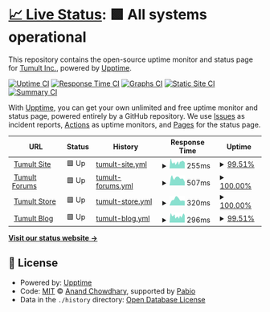 # [📈 Live Status](https://tumult.github.io/uptime): <!--live status--> **🟩 All systems operational**

This repository contains the open-source uptime monitor and status page for [Tumult Inc.](http://tumult.com), powered by [Upptime](https://github.com/upptime/upptime).

[![Uptime CI](https://github.com/tumult/uptime/workflows/Uptime%20CI/badge.svg)](https://github.com/tumult/uptime/actions?query=workflow%3A%22Uptime+CI%22)
[![Response Time CI](https://github.com/tumult/uptime/workflows/Response%20Time%20CI/badge.svg)](https://github.com/tumult/uptime/actions?query=workflow%3A%22Response+Time+CI%22)
[![Graphs CI](https://github.com/tumult/uptime/workflows/Graphs%20CI/badge.svg)](https://github.com/tumult/uptime/actions?query=workflow%3A%22Graphs+CI%22)
[![Static Site CI](https://github.com/tumult/uptime/workflows/Static%20Site%20CI/badge.svg)](https://github.com/tumult/uptime/actions?query=workflow%3A%22Static+Site+CI%22)
[![Summary CI](https://github.com/tumult/uptime/workflows/Summary%20CI/badge.svg)](https://github.com/tumult/uptime/actions?query=workflow%3A%22Summary+CI%22)

With [Upptime](https://upptime.js.org), you can get your own unlimited and free uptime monitor and status page, powered entirely by a GitHub repository. We use [Issues](https://github.com/tumult/uptime/issues) as incident reports, [Actions](https://github.com/tumult/uptime/actions) as uptime monitors, and [Pages](https://tumult.github.io/uptime) for the status page.

<!--start: status pages-->
<!-- This summary is generated by Upptime (https://github.com/upptime/upptime) -->
<!-- Do not edit this manually, your changes will be overwritten -->
<!-- prettier-ignore -->
| URL | Status | History | Response Time | Uptime |
| --- | ------ | ------- | ------------- | ------ |
| <img alt="" src="https://icons.duckduckgo.com/ip3/tumult.com.ico" height="13"> [Tumult Site](https://tumult.com) | 🟩 Up | [tumult-site.yml](https://github.com/tumult/uptime/commits/HEAD/history/tumult-site.yml) | <details><summary><img alt="Response time graph" src="./graphs/tumult-site/response-time-week.png" height="20"> 255ms</summary><br><a href="https://tumult.github.io/uptime/history/tumult-site"><img alt="Response time 296" src="https://img.shields.io/endpoint?url=https%3A%2F%2Fraw.githubusercontent.com%2Ftumult%2Fuptime%2FHEAD%2Fapi%2Ftumult-site%2Fresponse-time.json"></a><br><a href="https://tumult.github.io/uptime/history/tumult-site"><img alt="24-hour response time 250" src="https://img.shields.io/endpoint?url=https%3A%2F%2Fraw.githubusercontent.com%2Ftumult%2Fuptime%2FHEAD%2Fapi%2Ftumult-site%2Fresponse-time-day.json"></a><br><a href="https://tumult.github.io/uptime/history/tumult-site"><img alt="7-day response time 255" src="https://img.shields.io/endpoint?url=https%3A%2F%2Fraw.githubusercontent.com%2Ftumult%2Fuptime%2FHEAD%2Fapi%2Ftumult-site%2Fresponse-time-week.json"></a><br><a href="https://tumult.github.io/uptime/history/tumult-site"><img alt="30-day response time 372" src="https://img.shields.io/endpoint?url=https%3A%2F%2Fraw.githubusercontent.com%2Ftumult%2Fuptime%2FHEAD%2Fapi%2Ftumult-site%2Fresponse-time-month.json"></a><br><a href="https://tumult.github.io/uptime/history/tumult-site"><img alt="1-year response time 296" src="https://img.shields.io/endpoint?url=https%3A%2F%2Fraw.githubusercontent.com%2Ftumult%2Fuptime%2FHEAD%2Fapi%2Ftumult-site%2Fresponse-time-year.json"></a></details> | <details><summary><a href="https://tumult.github.io/uptime/history/tumult-site">99.51%</a></summary><a href="https://tumult.github.io/uptime/history/tumult-site"><img alt="All-time uptime 99.41%" src="https://img.shields.io/endpoint?url=https%3A%2F%2Fraw.githubusercontent.com%2Ftumult%2Fuptime%2FHEAD%2Fapi%2Ftumult-site%2Fuptime.json"></a><br><a href="https://tumult.github.io/uptime/history/tumult-site"><img alt="24-hour uptime 100.00%" src="https://img.shields.io/endpoint?url=https%3A%2F%2Fraw.githubusercontent.com%2Ftumult%2Fuptime%2FHEAD%2Fapi%2Ftumult-site%2Fuptime-day.json"></a><br><a href="https://tumult.github.io/uptime/history/tumult-site"><img alt="7-day uptime 99.51%" src="https://img.shields.io/endpoint?url=https%3A%2F%2Fraw.githubusercontent.com%2Ftumult%2Fuptime%2FHEAD%2Fapi%2Ftumult-site%2Fuptime-week.json"></a><br><a href="https://tumult.github.io/uptime/history/tumult-site"><img alt="30-day uptime 99.70%" src="https://img.shields.io/endpoint?url=https%3A%2F%2Fraw.githubusercontent.com%2Ftumult%2Fuptime%2FHEAD%2Fapi%2Ftumult-site%2Fuptime-month.json"></a><br><a href="https://tumult.github.io/uptime/history/tumult-site"><img alt="1-year uptime 99.41%" src="https://img.shields.io/endpoint?url=https%3A%2F%2Fraw.githubusercontent.com%2Ftumult%2Fuptime%2FHEAD%2Fapi%2Ftumult-site%2Fuptime-year.json"></a></details>
| <img alt="" src="https://icons.duckduckgo.com/ip3/forums.tumult.com.ico" height="13"> [Tumult Forums](https://forums.tumult.com) | 🟩 Up | [tumult-forums.yml](https://github.com/tumult/uptime/commits/HEAD/history/tumult-forums.yml) | <details><summary><img alt="Response time graph" src="./graphs/tumult-forums/response-time-week.png" height="20"> 507ms</summary><br><a href="https://tumult.github.io/uptime/history/tumult-forums"><img alt="Response time 494" src="https://img.shields.io/endpoint?url=https%3A%2F%2Fraw.githubusercontent.com%2Ftumult%2Fuptime%2FHEAD%2Fapi%2Ftumult-forums%2Fresponse-time.json"></a><br><a href="https://tumult.github.io/uptime/history/tumult-forums"><img alt="24-hour response time 799" src="https://img.shields.io/endpoint?url=https%3A%2F%2Fraw.githubusercontent.com%2Ftumult%2Fuptime%2FHEAD%2Fapi%2Ftumult-forums%2Fresponse-time-day.json"></a><br><a href="https://tumult.github.io/uptime/history/tumult-forums"><img alt="7-day response time 507" src="https://img.shields.io/endpoint?url=https%3A%2F%2Fraw.githubusercontent.com%2Ftumult%2Fuptime%2FHEAD%2Fapi%2Ftumult-forums%2Fresponse-time-week.json"></a><br><a href="https://tumult.github.io/uptime/history/tumult-forums"><img alt="30-day response time 593" src="https://img.shields.io/endpoint?url=https%3A%2F%2Fraw.githubusercontent.com%2Ftumult%2Fuptime%2FHEAD%2Fapi%2Ftumult-forums%2Fresponse-time-month.json"></a><br><a href="https://tumult.github.io/uptime/history/tumult-forums"><img alt="1-year response time 494" src="https://img.shields.io/endpoint?url=https%3A%2F%2Fraw.githubusercontent.com%2Ftumult%2Fuptime%2FHEAD%2Fapi%2Ftumult-forums%2Fresponse-time-year.json"></a></details> | <details><summary><a href="https://tumult.github.io/uptime/history/tumult-forums">100.00%</a></summary><a href="https://tumult.github.io/uptime/history/tumult-forums"><img alt="All-time uptime 100.00%" src="https://img.shields.io/endpoint?url=https%3A%2F%2Fraw.githubusercontent.com%2Ftumult%2Fuptime%2FHEAD%2Fapi%2Ftumult-forums%2Fuptime.json"></a><br><a href="https://tumult.github.io/uptime/history/tumult-forums"><img alt="24-hour uptime 100.00%" src="https://img.shields.io/endpoint?url=https%3A%2F%2Fraw.githubusercontent.com%2Ftumult%2Fuptime%2FHEAD%2Fapi%2Ftumult-forums%2Fuptime-day.json"></a><br><a href="https://tumult.github.io/uptime/history/tumult-forums"><img alt="7-day uptime 100.00%" src="https://img.shields.io/endpoint?url=https%3A%2F%2Fraw.githubusercontent.com%2Ftumult%2Fuptime%2FHEAD%2Fapi%2Ftumult-forums%2Fuptime-week.json"></a><br><a href="https://tumult.github.io/uptime/history/tumult-forums"><img alt="30-day uptime 100.00%" src="https://img.shields.io/endpoint?url=https%3A%2F%2Fraw.githubusercontent.com%2Ftumult%2Fuptime%2FHEAD%2Fapi%2Ftumult-forums%2Fuptime-month.json"></a><br><a href="https://tumult.github.io/uptime/history/tumult-forums"><img alt="1-year uptime 100.00%" src="https://img.shields.io/endpoint?url=https%3A%2F%2Fraw.githubusercontent.com%2Ftumult%2Fuptime%2FHEAD%2Fapi%2Ftumult-forums%2Fuptime-year.json"></a></details>
| <img alt="" src="https://icons.duckduckgo.com/ip3/sites.fastspring.com.ico" height="13"> [Tumult Store](https://sites.fastspring.com/tumultco/instant/hype4-pro) | 🟩 Up | [tumult-store.yml](https://github.com/tumult/uptime/commits/HEAD/history/tumult-store.yml) | <details><summary><img alt="Response time graph" src="./graphs/tumult-store/response-time-week.png" height="20"> 320ms</summary><br><a href="https://tumult.github.io/uptime/history/tumult-store"><img alt="Response time 331" src="https://img.shields.io/endpoint?url=https%3A%2F%2Fraw.githubusercontent.com%2Ftumult%2Fuptime%2FHEAD%2Fapi%2Ftumult-store%2Fresponse-time.json"></a><br><a href="https://tumult.github.io/uptime/history/tumult-store"><img alt="24-hour response time 424" src="https://img.shields.io/endpoint?url=https%3A%2F%2Fraw.githubusercontent.com%2Ftumult%2Fuptime%2FHEAD%2Fapi%2Ftumult-store%2Fresponse-time-day.json"></a><br><a href="https://tumult.github.io/uptime/history/tumult-store"><img alt="7-day response time 320" src="https://img.shields.io/endpoint?url=https%3A%2F%2Fraw.githubusercontent.com%2Ftumult%2Fuptime%2FHEAD%2Fapi%2Ftumult-store%2Fresponse-time-week.json"></a><br><a href="https://tumult.github.io/uptime/history/tumult-store"><img alt="30-day response time 369" src="https://img.shields.io/endpoint?url=https%3A%2F%2Fraw.githubusercontent.com%2Ftumult%2Fuptime%2FHEAD%2Fapi%2Ftumult-store%2Fresponse-time-month.json"></a><br><a href="https://tumult.github.io/uptime/history/tumult-store"><img alt="1-year response time 331" src="https://img.shields.io/endpoint?url=https%3A%2F%2Fraw.githubusercontent.com%2Ftumult%2Fuptime%2FHEAD%2Fapi%2Ftumult-store%2Fresponse-time-year.json"></a></details> | <details><summary><a href="https://tumult.github.io/uptime/history/tumult-store">100.00%</a></summary><a href="https://tumult.github.io/uptime/history/tumult-store"><img alt="All-time uptime 100.00%" src="https://img.shields.io/endpoint?url=https%3A%2F%2Fraw.githubusercontent.com%2Ftumult%2Fuptime%2FHEAD%2Fapi%2Ftumult-store%2Fuptime.json"></a><br><a href="https://tumult.github.io/uptime/history/tumult-store"><img alt="24-hour uptime 100.00%" src="https://img.shields.io/endpoint?url=https%3A%2F%2Fraw.githubusercontent.com%2Ftumult%2Fuptime%2FHEAD%2Fapi%2Ftumult-store%2Fuptime-day.json"></a><br><a href="https://tumult.github.io/uptime/history/tumult-store"><img alt="7-day uptime 100.00%" src="https://img.shields.io/endpoint?url=https%3A%2F%2Fraw.githubusercontent.com%2Ftumult%2Fuptime%2FHEAD%2Fapi%2Ftumult-store%2Fuptime-week.json"></a><br><a href="https://tumult.github.io/uptime/history/tumult-store"><img alt="30-day uptime 100.00%" src="https://img.shields.io/endpoint?url=https%3A%2F%2Fraw.githubusercontent.com%2Ftumult%2Fuptime%2FHEAD%2Fapi%2Ftumult-store%2Fuptime-month.json"></a><br><a href="https://tumult.github.io/uptime/history/tumult-store"><img alt="1-year uptime 100.00%" src="https://img.shields.io/endpoint?url=https%3A%2F%2Fraw.githubusercontent.com%2Ftumult%2Fuptime%2FHEAD%2Fapi%2Ftumult-store%2Fuptime-year.json"></a></details>
| <img alt="" src="https://icons.duckduckgo.com/ip3/blog.tumult.com.ico" height="13"> [Tumult Blog](https://blog.tumult.com) | 🟩 Up | [tumult-blog.yml](https://github.com/tumult/uptime/commits/HEAD/history/tumult-blog.yml) | <details><summary><img alt="Response time graph" src="./graphs/tumult-blog/response-time-week.png" height="20"> 296ms</summary><br><a href="https://tumult.github.io/uptime/history/tumult-blog"><img alt="Response time 341" src="https://img.shields.io/endpoint?url=https%3A%2F%2Fraw.githubusercontent.com%2Ftumult%2Fuptime%2FHEAD%2Fapi%2Ftumult-blog%2Fresponse-time.json"></a><br><a href="https://tumult.github.io/uptime/history/tumult-blog"><img alt="24-hour response time 178" src="https://img.shields.io/endpoint?url=https%3A%2F%2Fraw.githubusercontent.com%2Ftumult%2Fuptime%2FHEAD%2Fapi%2Ftumult-blog%2Fresponse-time-day.json"></a><br><a href="https://tumult.github.io/uptime/history/tumult-blog"><img alt="7-day response time 296" src="https://img.shields.io/endpoint?url=https%3A%2F%2Fraw.githubusercontent.com%2Ftumult%2Fuptime%2FHEAD%2Fapi%2Ftumult-blog%2Fresponse-time-week.json"></a><br><a href="https://tumult.github.io/uptime/history/tumult-blog"><img alt="30-day response time 426" src="https://img.shields.io/endpoint?url=https%3A%2F%2Fraw.githubusercontent.com%2Ftumult%2Fuptime%2FHEAD%2Fapi%2Ftumult-blog%2Fresponse-time-month.json"></a><br><a href="https://tumult.github.io/uptime/history/tumult-blog"><img alt="1-year response time 341" src="https://img.shields.io/endpoint?url=https%3A%2F%2Fraw.githubusercontent.com%2Ftumult%2Fuptime%2FHEAD%2Fapi%2Ftumult-blog%2Fresponse-time-year.json"></a></details> | <details><summary><a href="https://tumult.github.io/uptime/history/tumult-blog">99.51%</a></summary><a href="https://tumult.github.io/uptime/history/tumult-blog"><img alt="All-time uptime 99.40%" src="https://img.shields.io/endpoint?url=https%3A%2F%2Fraw.githubusercontent.com%2Ftumult%2Fuptime%2FHEAD%2Fapi%2Ftumult-blog%2Fuptime.json"></a><br><a href="https://tumult.github.io/uptime/history/tumult-blog"><img alt="24-hour uptime 100.00%" src="https://img.shields.io/endpoint?url=https%3A%2F%2Fraw.githubusercontent.com%2Ftumult%2Fuptime%2FHEAD%2Fapi%2Ftumult-blog%2Fuptime-day.json"></a><br><a href="https://tumult.github.io/uptime/history/tumult-blog"><img alt="7-day uptime 99.51%" src="https://img.shields.io/endpoint?url=https%3A%2F%2Fraw.githubusercontent.com%2Ftumult%2Fuptime%2FHEAD%2Fapi%2Ftumult-blog%2Fuptime-week.json"></a><br><a href="https://tumult.github.io/uptime/history/tumult-blog"><img alt="30-day uptime 99.70%" src="https://img.shields.io/endpoint?url=https%3A%2F%2Fraw.githubusercontent.com%2Ftumult%2Fuptime%2FHEAD%2Fapi%2Ftumult-blog%2Fuptime-month.json"></a><br><a href="https://tumult.github.io/uptime/history/tumult-blog"><img alt="1-year uptime 99.40%" src="https://img.shields.io/endpoint?url=https%3A%2F%2Fraw.githubusercontent.com%2Ftumult%2Fuptime%2FHEAD%2Fapi%2Ftumult-blog%2Fuptime-year.json"></a></details>

<!--end: status pages-->

[**Visit our status website →**](https://tumult.github.io/uptime)

## 📄 License

- Powered by: [Upptime](https://github.com/upptime/upptime)
- Code: [MIT](./LICENSE) © [Anand Chowdhary](https://anandchowdhary.com), supported by [Pabio](https://pabio.com)
- Data in the `./history` directory: [Open Database License](https://opendatacommons.org/licenses/odbl/1-0/)
